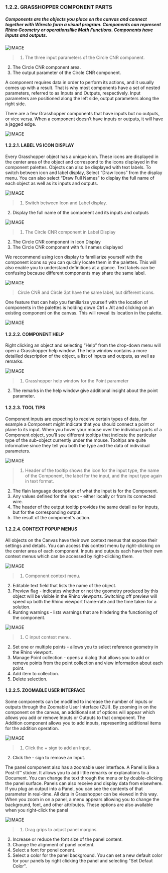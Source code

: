 ### 1.2.2. GRASSHOPPER COMPONENT PARTS

##### Components are the objects you place on the canvas and connect together with Wiresto form a visual program. Components can represent Rhino Geometry or operationslike Math Functions. Components have inputs and outputs.

![IMAGE](images/1-2-2/1-2-2_001-component-parts.png)
>1. The three input parameters of the Circle CNR component.
2. The Circle CNR component area.
3. The output parameter of the Circle CNR component.

A component requires data in order to perform its actions, and it usually comes up with a result. That is why most components have a set of nested parameters, referred to as Inputs and Outputs, respectively. Input parameters are positioned along the left side, output parameters along the right side.

There are a few Grasshopper components that have inputs but no outputs, or vice versa. When a component doesn’t have inputs or outputs, it will have a jagged edge.

![IMAGE](images/1-2-2/1-2-2_002-components-without-outputs.png)

#### 1.2.2.1. LABEL VS ICON DISPLAY
Every Grasshopper object has a unique icon. These icons are displayed in
the center area of the object and correspond to the icons displayed in the component palettes. Objects can also be displayed with text labels. To switch between icon and label display, Select “Draw Icons” from the display menu. You can also select “Draw Full Names” to display the full name of each object as well as its inputs and outputs.

![IMAGE](images/1-2-2/1-2-2_003-label-icon-screenshot.png)
>1. Switch between Icon and Label display.
2. Display the full name of the component and its inputs and outputs

![IMAGE](images/1-2-2/1-2-2_004-label-icon-fullnames.png)
>1. The Circle CNR component in Label Display
2. The Circle CNR component in Icon Display
3. The Circle CNR component with full names displayed


We reccommend using icon display to familiarize yourself with the component icons so you can quickly locate them in the palettes. This will also enable you to understand definitions at a glance. Text labels can be confusing because different components may share the same label.

![IMAGE](images/1-2-2/1-2-2_005-circle-label-vs-icon.png)
>Circle CNR and Circle 3pt have the same label, but different icons.

One feature that can help you familiarize yourself with the location of
components in the palettes is holding down Ctrl + Alt and clicking on an existing component on the canvas. This will reveal its location in the palette.

![IMAGE](images/1-2-2/1-2-2_006-reveal-location.png)

#### 1.2.2.2. COMPONENT HELP
Right clicking an object and selecting “Help” from the drop-down menu will open a Grasshopper help window. The help window contains a more detailled description of the object, a list of inputs and outputs, as well as remarks.

![IMAGE](images/1-2-2/1-2-2_007-component-help.png)
>1. Grasshopper help window for the Point parameter
2. The remarks in the help window give additional insight about the point parameter.

#### 1.2.2.3. TOOL TIPS
Component inputs are expecting to receive certain types of data, for example a Component might indicate that you should connect a point or plane to its input. When you hover your mouse over the individual parts of a Component object, you’ll see different tooltips that indicate the particular type of the sub-object currently under the mouse. Tooltips are quite informative since they tell you both the type and the data of individual parameters.

![IMAGE](images/1-2-2/1-2-2_008-tool-tips.png)
>1. Header of the tooltip shows the icon for the input type, the name of the Component, the label for the input, and the input type again in text format.
2. The flain language description of what the input is for the Component.
3. Any values defined for the input - either locally or from its connected wire.
4. The header of the output tooltip provides the same detail os for inputs, but for the corresponding output.
5. The result of the component's action.

#### 1.2.2.4. CONTEXT POPUP MENUS
All objects on the Canvas have their own context menus that expose their
settings and details. You can access this context menu by right-clicking on the center area of each component. Inputs and outputs each have their own context menus which can be accessed by right-clicking them.

![IMAGE](images/1-2-2/1-2-2_009-context-menus-a.png)
>1. Component context menu.
2. Editable text field that lists the name of the object.
3. Preview flag - indicates whether or not the geometry produced by this object will be visible in the Rhino viewports. Switching off preview will speed up both the Rhino viewport frame-rate and the time taken for a solution.
4. Runting warnings - lists warnings that are hindering the functioning of the component.

![IMAGE](images/1-2-2/1-2-2_010-context-menus-b.png)
>1. C input context menu.
2. Set one or multiple points - allows you to select reference geometry in the Rhino viewport.
3. Manage Point collection - opens a dialog that allows you to add or remove points from the point collection and view information about each point.
4. Add item to collection.
5. Delete selection.

#### 1.2.2.5. ZOOMABLE USER INTERFACE
Some components can be modified to increase the number of inputs or outputs through the Zoomable User Interface (ZUI). By zooming in on the component on the canvas, an additional set of options will appear which allows you add or remove Inputs or Outputs to that component. The Addition component allows you to add inputs, representing additional items for the addition operation.

![IMAGE](images/1-2-2/1-2-2_011-zoomable-ui.png)
>1. Click the + sign to add an Input.
2. Click the - sign to remove an Input.

The panel component also has a zoomable user interface. A Panel is like a Post-It™ sticker. It allows you to add little remarks or explanations to a Document. You can change the text through the menu or by double-clicking the panel surface. Panels can also receive and display data from elsewhere. If you plug an output into a Panel, you can see the contents of that parameter in real-time. All data in Grasshopper can be viewed in this way. When you zoom in on a panel, a menu appears allowing you to change the background, font, and other attributes. These options are also available when you right-click the panel

![IMAGE](images/1-2-2/1-2-2_012-zoomable-panel.png)
>1. Drag grips to adjust panel margins.
2. Increase or reduce the font size of the panel content.
3. Change the alignment of panel content.
4. Select a font for ponel conent.
5. Select a color for the panel background. You can set a new default color for your panels by right clicking the panel and selecting "Set Defaut Color".

